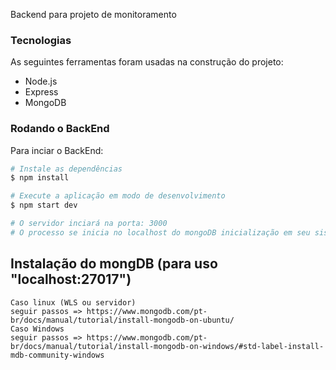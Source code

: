 Backend para projeto de monitoramento

### Tecnologias
As seguintes ferramentas foram usadas na construção do projeto:

- Node.js
- Express
- MongoDB

### Rodando o BackEnd
Para inciar o BackEnd:

```bash
# Instale as dependências
$ npm install

# Execute a aplicação em modo de desenvolvimento
$ npm start dev

# O servidor inciará na porta: 3000
# O processo se inicia no localhost do mongoDB inicialização em seu sistema operacional precisa ser confirmada. 
```

## Instalação do mongDB (para uso "localhost:27017")
```
Caso linux (WLS ou servidor)
seguir passos => https://www.mongodb.com/pt-br/docs/manual/tutorial/install-mongodb-on-ubuntu/
Caso Windows 
seguir passos => https://www.mongodb.com/pt-br/docs/manual/tutorial/install-mongodb-on-windows/#std-label-install-mdb-community-windows
```
